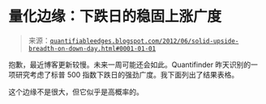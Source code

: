 <!--yml

分类：未分类

日期：2024-05-18 08:48:57

-->

# 量化边缘：下跌日的稳固上涨广度

> 来源：[`quantifiableedges.blogspot.com/2012/06/solid-upside-breadth-on-down-day.html#0001-01-01`](http://quantifiableedges.blogspot.com/2012/06/solid-upside-breadth-on-down-day.html#0001-01-01)

抱歉，最近博客更新较慢。未来一周可能还会如此。Quantifinder 昨天识别的一项研究考虑了标普 500 指数下跌日的强劲广度。我下面列出了结果表格。

这个边缘不是很大，但它似乎是高概率的。

